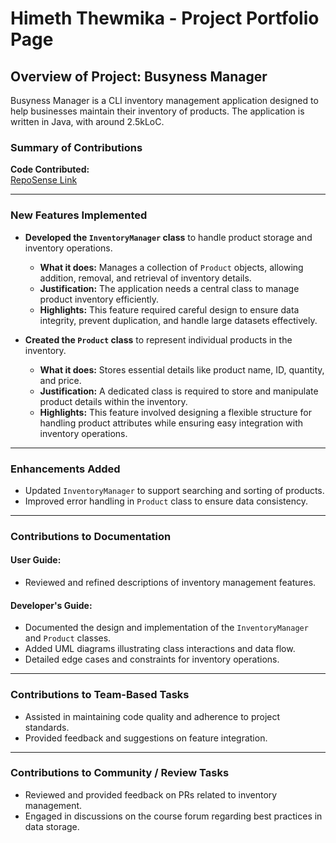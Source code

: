 <!-- @@author himethcodes -->
# Himeth Thewmika - Project Portfolio Page  

## Overview of Project: Busyness Manager  
Busyness Manager is a CLI inventory management application designed to help businesses maintain their inventory of products. The application is written in Java, with around 2.5kLoC.  

### Summary of Contributions  

**Code Contributed:**  
[RepoSense Link](https://nus-cs2113-ay2425s2.github.io/tp-dashboard/?search=himethcodes&breakdown=true)  

---

### New Features Implemented  

- **Developed the `InventoryManager` class** to handle product storage and inventory operations.  
  - **What it does:** Manages a collection of `Product` objects, allowing addition, removal, and retrieval of inventory details.  
  - **Justification:** The application needs a central class to manage product inventory efficiently.  
  - **Highlights:** This feature required careful design to ensure data integrity, prevent duplication, and handle large datasets effectively.  

- **Created the `Product` class** to represent individual products in the inventory.  
  - **What it does:** Stores essential details like product name, ID, quantity, and price.  
  - **Justification:** A dedicated class is required to store and manipulate product details within the inventory.  
  - **Highlights:** This feature involved designing a flexible structure for handling product attributes while ensuring easy integration with inventory operations.  

---

### Enhancements Added  

- Updated `InventoryManager` to support searching and sorting of products.  
- Improved error handling in `Product` class to ensure data consistency.  

---

### Contributions to Documentation  

#### User Guide:  
- Reviewed and refined descriptions of inventory management features.  

#### Developer's Guide:  
- Documented the design and implementation of the `InventoryManager` and `Product` classes.  
- Added UML diagrams illustrating class interactions and data flow.  
- Detailed edge cases and constraints for inventory operations.  

---

### Contributions to Team-Based Tasks  

- Assisted in maintaining code quality and adherence to project standards.  
- Provided feedback and suggestions on feature integration.  

---

### Contributions to Community / Review Tasks  

- Reviewed and provided feedback on PRs related to inventory management.  
- Engaged in discussions on the course forum regarding best practices in data storage.  
